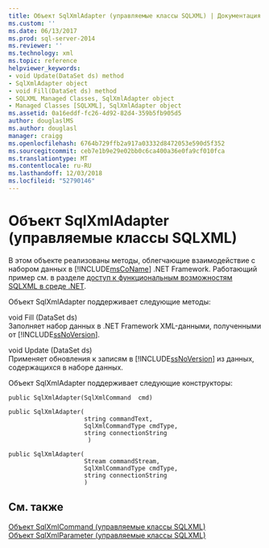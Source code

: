 ```yaml
---
title: Объект SqlXmlAdapter (управляемые классы SQLXML) | Документация Майкрософт
ms.custom: ''
ms.date: 06/13/2017
ms.prod: sql-server-2014
ms.reviewer: ''
ms.technology: xml
ms.topic: reference
helpviewer_keywords:
- void Update(DataSet ds) method
- SqlXmlAdapter object
- void Fill(DataSet ds) method
- SQLXML Managed Classes, SqlXmlAdapter object
- Managed Classes [SQLXML], SqlXmlAdapter object
ms.assetid: 0a16eddf-fc26-4d92-82d4-359b5fb905d5
author: douglaslMS
ms.author: douglasl
manager: craigg
ms.openlocfilehash: 6764b729ffb2a917a03332d8472053e590d5f352
ms.sourcegitcommit: ceb7e1b9e29e02bb0c6ca400a36e0fa9cf010fca
ms.translationtype: MT
ms.contentlocale: ru-RU
ms.lasthandoff: 12/03/2018
ms.locfileid: "52790146"
---
```

# <a name="sqlxmladapter-object-sqlxml-managed-classes"></a>Объект SqlXmlAdapter (управляемые классы SQLXML)
  В этом объекте реализованы методы, облегчающие взаимодействие с набором данных в [!INCLUDE[msCoName](../../../includes/msconame-md.md)] .NET Framework. Работающий пример см. в разделе [доступ к функциональным возможностям SQLXML в среде .NET](accessing-sqlxml-functionality-in-the-net-environment.md).  
  
 Объект SqlXmlAdapter поддерживает следующие методы:  
  
 void Fill (DataSet ds)  
 Заполняет набор данных в .NET Framework XML-данными, полученными от [!INCLUDE[ssNoVersion](../../../includes/ssnoversion-md.md)].  
  
 void Update (DataSet ds)  
 Применяет обновления к записям в [!INCLUDE[ssNoVersion](../../../includes/ssnoversion-md.md)] из данных, содержащихся в наборе данных.  
  
 Объект SqlXmlAdapter поддерживает следующие конструкторы:  
  
```  
public SqlXmlAdapter(SqlXmlCommand  cmd)   
  
public SqlXmlAdapter(  
                     string commandText,   
                     SqlXmlCommandType cmdType,   
                     string connectionString  
                      )   
  
public SqlXmlAdapter(  
                     Stream commandStream,   
                     SqlXmlCommandType cmdType,   
                     string connectionString  
                     )   
```  
  
## <a name="see-also"></a>См. также  
 [Объект SqlXmlCommand &#40;управляемые классы SQLXML&#41;](sqlxml-4-0-net-framework-support-managed-classes.md)   
 [Объект SqlXmlParameter &#40;управляемые классы SQLXML&#41;](sqlxml-managed-classes-sqlxmlparameter-object.md)  
  
  
